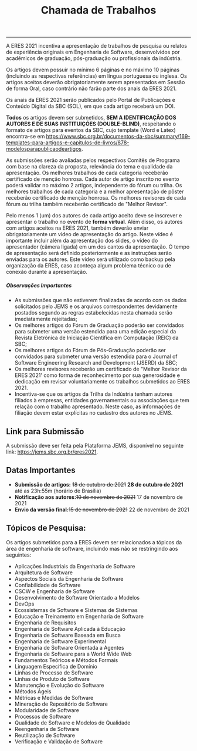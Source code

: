 ﻿---
layout: page-fullwidth
title: "Chamada de Trabalhos"
#meta_title: "Dúvidas? Entre em contato conosco"
subheadline: ""
#teaser: "Entre em contato conosco pelo e-mail #eres2020.uem@gmail.com"
permalink: "/chamada/"
header:
   image_fullwidth: banner_eres2021.png
---
<hr>

<p>A ERES 2021 incentiva a apresentação de trabalhos de pesquisa ou relatos de experiência originais em Engenharia de Software, desenvolvidos por acadêmicos de graduação, pós-graduação ou profissionais da indústria. </p>

<p>Os artigos devem possuir no mínimo 6 páginas e no máximo 10 páginas (incluindo as respectivas referências) em língua portuguesa ou inglesa. Os artigos aceitos deverão obrigatoriamente serem apresentados em Sessão de forma Oral, caso contrário não farão parte dos anais da ERES 2021. </p>

<p>Os anais da ERES 2021 serão publicados pelo Portal de Publicações e Conteúdo Digital da SBC (SOL), em que cada artigo receberá um DOI.</p>

<p><strong>Todos</strong> os artigos devem ser submetidos, <strong>SEM A IDENTIFICAÇÃO DOS AUTORES E DE SUAS INSTITUIÇÕES (DOUBLE-BLIND)</strong>, respeitando o formato de artigos para eventos da SBC, cujo template (Word e Latex) encontra-se em <a href="https://www.sbc.org.br/documentos-da-sbc/summary/169-templates-para-artigos-e-capitulos-de-livros/878-modelosparapublicaodeartigos" target="_blank">https://www.sbc.org.br/documentos-da-sbc/summary/169-templates-para-artigos-e-capitulos-de-livros/878-modelosparapublicaodeartigos</a>.

<p>As submissões serão avaliadas pelos respectivos Comitês de Programa com base na clareza da proposta, relevância do tema e qualidade da apresentação.  Os melhores trabalhos de cada categoria receberão certificado de menção honrosa. Cada autor de artigo inscrito no evento poderá validar no máximo 2 artigos, independente do fórum ou trilha. Os melhores trabalhos de cada categoria e a melhor apresentação de pôster receberão certificado de menção honrosa. Os melhores revisores de cada fórum ou trilha também receberão certificado de "Melhor Revisor".</p>

<p>Pelo menos 1 (um) dos autores de cada artigo aceito deve se inscrever e apresentar o trabalho no evento de <strong>forma virtual</strong>. Além disso, os autores com artigos aceitos na ERES 2021, também deverão enviar obrigatoriamente um vídeo de apresentação do artigo. Neste vídeo é importante incluir além da apresentação dos slides, o vídeo do apresentador (câmera ligada) em um dos cantos da apresentação. O tempo de apresentação será definido posteriormente e as instruções serão enviadas para os autores. Este vídeo será utilizado como backup pela organização da ERES, caso aconteça algum problema técnico ou de conexão durante a apresentação.</p>

<h5>Observações Importantes</h5>
<ul>
  <li>As submissões que não estiverem finalizadas de acordo com os dados solicitados pelo JEMS e os arquivos correspondentes devidamente postados segundo as regras estabelecidas nesta chamada serão imediatamente rejeitadas;</li>
  <li>Os melhores artigos do Fórum de Graduação poderão ser convidados para submeter uma versão estendida para uma edição especial da Revista Eletrônica de Iniciação Científica em Computação (REIC) da SBC;</li>
  <li>Os melhores artigos do Fórum de Pós-Graduação poderão ser convidados para submeter uma versão estendida para o Journal of Software Engineering Research and Development (JSERD) da SBC;</li>
  <li>Os melhores revisores receberão um certificado de "Melhor Revisor da ERES 2021' como forma de reconhecimento por sua generosidade e dedicação em revisar voluntariamente os trabalhos submetidos ao ERES 2021.</li>
  <li>Incentiva-se que os artigos da Trilha da Indústria tenham autores filiados à empresas, entidades governamentais ou associações que tem relação com o trabalho apresentado. Neste caso, as informações de filiação devem estar explícitas no cadastro dos autores no JEMS.</li>
</ul>

<h2>Link para Submissão</h2>
<p>A submissão deve ser feita pela Plataforma JEMS, disponível no seguinte link: <a href="https://jems.sbc.org.br/eres2021" target="_blank">https://jems.sbc.org.br/eres2021</a>.</p>

<h2>Datas Importantes</h2>
<ul>
  <li><strong>Submissão de artigos:</strong> <strike>18 de outubro de 2021</strike> <strong>28 de outubro de 2021</strong> até as 23h:55m (horário de Brasília)</li>
  <li><strong>Notificação aos autores:</strong><strike>10 de novembro de 2021</strike> 17 de novembro de 2021</li>
  <li><strong>Envio da versão final:</strong><strike>15 de novembro de 2021</strike> 22 de novembro de 2021</li>
</ul>
<!-- strike p/ riscar -->

<h2>Tópicos de Pesquisa:</h2>

<p>Os artigos submetidos para a ERES devem ser relacionados a tópicos da área de engenharia de software, incluindo mas não se restringindo aos seguintes:</p>
<ul>
  <li>Aplicações Industriais da Engenharia de Software</li>
  <li>Arquitetura de Software</li>
  <li>Aspectos Sociais da Engenharia de Software</li>
  <li>Confiabilidade de Software</li>
  <li>CSCW e Engenharia de Software</li>
  <li>Desenvolvimento de Software Orientado a Modelos</li>
  <li>DevOps</li>
  <li>Ecossistemas de Software e Sistemas de Sistemas</li>
  <li>Educação e Treinamento em Engenharia de Software</li>
  <li>Engenharia de Requisitos</li>
  <li>Engenharia de Software Aplicada à Educação</li>
  <li>Engenharia de Software Baseada em Busca</li>
  <li>Engenharia de Software Experimental</li>
  <li>Engenharia de Software Orientada a Agentes</li>
  <li>Engenharia de Software para a World Wide Web</li>
  <li>Fundamentos Teóricos e Métodos Formais</li>
  <li>Linguagem Específica de Domínio</li>
  <li>Linhas de Processo de Software</li>
  <li>Linhas de Produto de Software</li>
  <li>Manutenção e Evolução do Software</li>
  <li>Métodos Ágeis</li>
  <li>Métricas e Medidas de Software</li>
  <li>Mineração de Repositório de Software</li>
  <li>Modularidade de Software</li>
  <li>Processos de Software</li>
  <li>Qualidade de Software e Modelos de Qualidade</li>
  <li>Reengenharia de Software</li>
  <li>Reutilização de Software</li>
  <li>Verificação e Validação de Software</li>
</ul>
